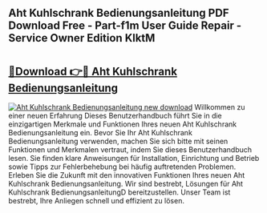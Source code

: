 ## Aht Kuhlschrank Bedienungsanleitung PDF Download Free - Part-f1m User Guide Repair - Service Owner Edition KlktM

# <h2><a href="http://df2e0k6.blite.top/?on=Aht+Kuhlschrank+Bedienungsanleitung">🔗Download 👉🔴 Aht Kuhlschrank Bedienungsanleitung</a></h2>

[![Aht Kuhlschrank Bedienungsanleitung new download](https://i.imgur.com/lujVjoI.png)](http://df2e0k6.blite.top/?on=Aht+Kuhlschrank+Bedienungsanleitung)
Willkommen zu einer neuen Erfahrung Dieses Benutzerhandbuch führt Sie in die einzigartigen Merkmale und Funktionen Ihres neuen Aht Kuhlschrank Bedienungsanleitung ein. Bevor Sie Ihr Aht Kuhlschrank Bedienungsanleitung verwenden, machen Sie sich bitte mit seinen Funktionen und Merkmalen vertraut, indem Sie dieses Benutzerhandbuch lesen. Sie finden klare Anweisungen für Installation, Einrichtung und Betrieb sowie Tipps zur Fehlerbehebung bei häufig auftretenden Problemen. Erleben Sie die Zukunft mit den innovativen Funktionen Ihres neuen Aht Kuhlschrank Bedienungsanleitung. Wir sind bestrebt, Lösungen für Aht Kuhlschrank BedienungsanleitungD bereitzustellen. Unser Team ist bestrebt, Ihre Anliegen schnell und effizient zu lösen.
